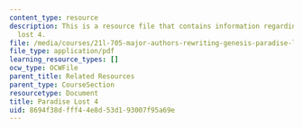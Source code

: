 ```yaml
---
content_type: resource
description: This is a resource file that contains information regarding paradise
  lost 4.
file: /media/courses/21l-705-major-authors-rewriting-genesis-paradise-lost-and-twentieth-century-fantasy-spring-2009/8694f38dfff44e8d53d193007f95a69e_MIT21L_705S09_early_1674.pdf
file_type: application/pdf
learning_resource_types: []
ocw_type: OCWFile
parent_title: Related Resources
parent_type: CourseSection
resourcetype: Document
title: Paradise Lost 4
uid: 8694f38d-fff4-4e8d-53d1-93007f95a69e
---
```

